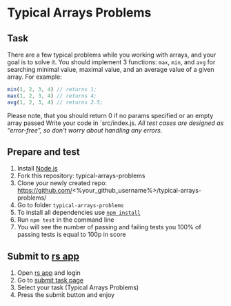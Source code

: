 # Typical Arrays Problems
## Task
There are a few typical problems while you working with arrays, and your goal is to solve it.
You should implement 3 functions: `max`, `min`, and `avg` for searching minimal value, maximal value, and an average value of a given array.
For example:
```js
min(1, 2, 3, 4) // returns 1;
max(1, 2, 3, 4) // returns 4;
avg(1, 2, 3, 4) // returns 2.5;
```
Please note, that you should return 0 if no params specified or an empty array passed
Write your code in `src/index.js.
*All test cases are designed as “error-free”, so don't worry about handling any errors.*
## Prepare and test
1. Install [Node.js](https://nodejs.org/en/download/)   
2. Fork this repository: typical-arrays-problems
3. Clone your newly created repo: https://github.com/<%your_github_username%>/typical-arrays-problems/  
4. Go to folder `typical-arrays-problems`  
5. To install all dependencies use [`npm install`](https://docs.npmjs.com/cli/install)  
6. Run `npm test` in the command line  
7. You will see the number of passing and failing tests you 100% of passing tests is equal to 100p in score  
## Submit to [rs app](https://app.rs.school)
1. Open [rs app](https://app.rs.school) and login
2. Go to [submit task page](https://app.rs.school/course/student/auto-test?course=rs-2020-q1)
3. Select your task (Typical Arrays Problems)
4. Press the submit button and enjoy
